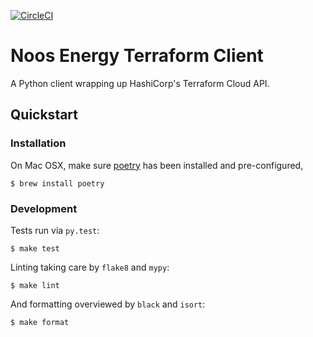 [![CircleCI](https://circleci.com/gh/noosenergy/noos-terraform.svg?style=svg&circle-token=5d70bf41e76bbad2a187da8db5c0c39f691db452)](https://circleci.com/gh/noosenergy/noos-terraform)

# Noos Energy Terraform Client

A Python client wrapping up HashiCorp's Terraform Cloud API.

## Quickstart

### Installation

On Mac OSX, make sure [poetry](https://python-poetry.org/) has been installed and pre-configured,

    $ brew install poetry

### Development

Tests run via `py.test`:

    $ make test

Linting taking care by `flake8` and `mypy`:

    $ make lint

And formatting overviewed by `black` and `isort`:

    $ make format
